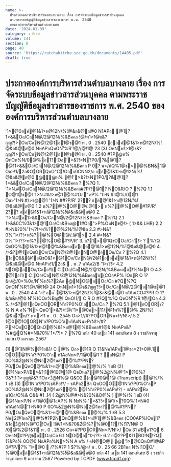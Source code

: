 ```yaml
---
name: >-
  ประกาศองค์การบริหารส่วนตำบลบางลาย เรื่อง การจัดระบบข้อมูลข่าวสารส่วนบุคคล
  ตามพระราชบัญญัติข้อมูลข่าวสารของราชการ พ.ศ. 2540
  ขององค์การบริหารส่วนตำบลบางลาย
date: '2024-01-09'
category: ง พิเศษ
volume: 141
section: 8
page: 40
source: 'https://ratchakitcha.soc.go.th/documents/14405.pdf'
draft: true
---
```


# ประกาศองค์การบริหารส่วนตำบลบางลาย เรื่อง การจัดระบบข้อมูลข่าวสารส่วนบุคคล ตามพระราชบัญญัติข้อมูลข่าวสารของราชการ พ.ศ. 2540 ขององค์การบริหารส่วนตำบลบางลาย

'1>@0อค์@1&1>ห@12N/%!ํ@&ล&@ล@0 N1APอ @1? 1>&&Oอ/CลN@/2@12N/%&Bคคล !@/พ1>1@ช&?ญญ?!>Oอ/CลN@/2@1อ1@ช@1 พ . 0 . 2540 ออค์@1&1>ห@12N/%!ํ@&ล&@ล@0 NพAPอQหON'็%R'!@//@!1@ 23 (3) OหNพ1>1@ช&?ญญ?!>Oอ/CลN@/2@1อ1@ช@1 พ . 0 . 2540 #?Pํ@ห% QหOห%N/0@%อ1?!Oอ'>&?!>N?P0/?&@1? @11>&&Oอ/CลN@/2@12N/%&Bคคล P 0? พ>/พ์Q%1@ช>@%BN&1@ Oล>!1/2อ&OORQหO"C!Oออ0CNN2/อ อค์@1&1>ห@12N/%!ํ@&ล&@ล@0 @ํ@ห% @1'>&?!>N?P0/?&@1? 1>&&Oอ/CลN@/2@12N/%&Bคคล ? %?Q 1. '1>N.#Oอ/CลN@/2@12N/%&Bคคล#?P/?@1? NO&R/O ? %?Q 1.1 O@1@ช@1'1>N.#&1>ห@1@%#Oอ">P% '1>N.#อํ@%/0@1 Oล>'1>N.#/>ช@@1 '1>N.##?P/R' 2?? อค์@1&1>ห@12N/%!ํ@&ล&@ล@0 1.2 พ%?@%O@!@/.@1> พ%?@%O@#?P/R' 2?? อค์@1&1>ห@12N/%!ํ@&ล&@ล@0 2. '1>N.#อ1>&&Oอ/CลN@/2@12N/%&Bคคล ? %?Q 2.1 1>&&0C%0์&1>@1Oอ/Cล&Bคล@1#Oอ">P%OหNช@!> ( 1>&& LHR) 2.2 #>N&?0%'1>/?!>พ%?@%2N/%!ํ@&ล 2.3 #>N&?0%'1>/?!>พ%?@%O@!@/.@1> 2.4 #>N&?0%'1>/?!>พ%?@%O@#?P/R' 3. ล?1>@1QชOOอ/Cล'!> ? %?Q QชOQ%@1&1>ห@1@%&Bคคลออค์@1&1>ห@12N/%!ํ@&ล&@ล@0 4. />$?@1อQชOOอ/CลN@/2@1อNO@อOอ/Cล ? %?Q 4.1 1อO&&@1อQชO&1>@1Oอ/CลN@/2@1ออค์@1&1>ห@12N/%!ํ@&ล&@ล@0 NพAPอ!1/2อ&  . พ .7 ห1Aอ2/B '1>/?!> 4.2 NO@อOอ/Cลอ!1/ C Oอ/CลN@/2@12N/%&Bคคลอ!%NอR O 4.3 @1อ!1/ C Oอ/CลN@/2@12N/%&Bคคลอ(COอAP% !OอR O 1?&ค/@/0>%0อ/N'็%ห%?2Aอ @NO@อOอ/Cล #?Q%?Q QหON'็%R'!@//@!1@ 24 OหNพ1>1@ช&?ญญ?!>Oอ/CลN@/2@1อ1@ช@1 พ . 0 . 2540 4.4 'ล? อค ์ @1&1>ห@12N/%!ํ@&ล&@ล@0 ห1Aอ(CO#?PR O 1?&/อ&ห/@0 N'็%(COอ%Bญ@! QหO!1/ C R O #?Q%?Q QหON'็%R'!@/Oอ 4.3 5. />$?@1อQหOOORN'ล?P0%O'ลOอ/Cล ? %?Q 5.1 @1อOOR/?% N A อ% 'ีN> QหO'>&?!>!@/'1>@0ค>11/@1พ%?@% 2N/%!ํ@&ล?ห/? พ>>!1 พ . 0 . 2545 Oล>1//#?POORNพ>P/N!>/ 5.2 1@0@1OORN'ล?P0%O'ลห1AอNพ>P/N!>/#?P>!OอOOQหO@%&1>ห@1@%&Bคคล#1@& NพAPอ&?%#@Q%#>N&?0%'1>/?!> ? %?Q หน้า 40 เลม 141 ตอนพิเศษ 8 ง ราชกิจจานุเบกษา 9 มกราคม 2567

(1) @1(N@%@1อ&1/ C @% Oล>@1R O 1?&Nค1APอ1@ชอ>21>0@.1์ OO@1N'ล?P0%O'ล ห1AอNพ>P/1@0@1 ? ลN@/ P 0O%&2ํ@N%@Nอ2@1หล?@%#?PN?P0/OอQหO@%&1>ห@1@%&Bคคลํ@%/% 1 ชB (2) @1Nพ>P//B>&?!1@10@1@ QชOหล?@%2ํ@N%@'1>@0%?0&?!1'1>ญญ@&?!1Oล>2ํ@N%@ Q&O2 (ล@10@1@ (Transcript) ํ@%/% 1 ชB (3) @1N'ล?P0%ชAPอ!?/ - ชAPอ2Bล QหOOO@1N'ล?P0%O'ลP 0O%&2ํ@N%@Nอ2@1หล?@% @1N'ล?P0%ชAPอ!?/ - ชAPอ2Bล พ1Oอ/O%& O&& #1 .14 ( 2ํ@N%@#>N&?0%&O@% ) ํ@%/% 1 ชB (4) @1Nพ>P/N!>/1@0@1อAP% N NชN% '>&?!>@1/>?0Q%'1>N#0 ห1Aอ!N@'1>N#0 P 0O%&2ํ@N%@Nอ2@1หล?@%#?PN?P0/OอQหO@%&1>ห@1@%&Bคคล ํ@%/% 1 ชB 5.3 Nอ2@1หล?@%#?P2NQหO@%&1>ห@1@%&Bคคล (CO0AP%!Oอ1?&1อ2ํ@N%@"C!Oอ !@/1>N&?0&2ํ@%?%@01?/%!1?/N@ O /0@%2@1&11 พ . 0 . 2526 Oล>#?POORNพ>P/N!>/ Oอ 31 #Bค1?Q 6. OหลN#?P/@อOอ/Cล 6.1 NO@อ'1>/?!> 6.2 คํ@2?P&11BO!N!?Q 1?&Pอ% 0O@0 NลAPอ%N>%N A อ% / คN@O@ @'1>@0QหO#1@&P 0#?P/?% '1>@0  /?%#?P 1 $?%/@ค/ พ . 0 . 25 66 2B1พล N%!1OO/ %@0อค์@1&1>ห@12N/%!ํ@&ล&@ล@0 หน้า 41 เลม 141 ตอนพิเศษ 8 ง ราชกิจจานุเบกษา 9 มกราคม 2567 Powered by TCPDF (www.tcpdf.org)
